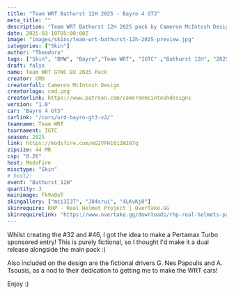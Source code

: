 ```yaml
---
title: "Team WRT Bathurst 12H 2025 - Bayro 4 GT3"
meta_title: ""
description: "Team WRT Bathurst 12H 2025 pack by Cameron McIntosh Design"
date: 2025-03-10T05:00:00Z
image: "images/skins/team-wrt-bathurst-12h-2025-preview.jpg"
categories: ["Skin"]
author: "Theodora"
tags: ["Skin", "BMW", "Bayro","Team WRT", "IGTC" ,"Bathurst 12H", "2025", "CMD"]
draft: false
name: Team WRT GTWC EU 2025 Pack
creator: CMD
creatorfull: Cameron McIntosh Design
creatorlogo: cmd.png
creatorlink: https://www.patreon.com/cameronmcintoshdesigns
version: "1.0"
car: "Bayro 4 GT3"
carlink: "/cars/urd-bayro-gt3-v2/"
teamname: Team WRT
tournament: IGTC
season: 2025 
link: https://modsfire.com/mG2VFH1612W287q
zipsize: 44 MB
csp: "0.26"
host: ModsFire
misctype: "Skin"
# host2:
event: "Bathurst 12H"
quantity: 3
mainimage: Fk9a0oT
skingallery: ["mci3I3T", "J84srui", "4LKvKj0"]
skinrequire: RHP - Real Helmet Project | OverTake.GG
skinrequirelink: "https://www.overtake.gg/downloads/rhp-real-helmets-project.75985/"
---
```


Whilst creating the #32 and #46, I got the idea to make a Pertamax Turbo sponsored entry! This is purely fictional, so I thought I'd make it a dual release alongside the main pack :)

Also included on the design are the fictional drivers G. Nes Papoulis and A. Tsousis, as a nod to their dedication to getting me to make the WRT cars! 

Enjoy :)
